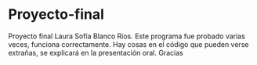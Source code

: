 # Proyecto-final
Proyecto final Laura Sofía Blanco Ríos.
Este programa fue probado varias veces, funciona correctamente. Hay cosas en el código que pueden verse extrañas, se explicará en la presentación oral.
Gracias
